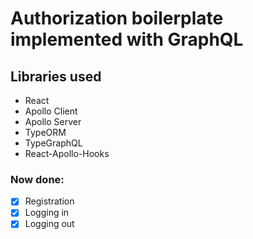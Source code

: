 # Authorization boilerplate implemented with GraphQL

## Libraries used
* React
* Apollo Client
* Apollo Server
* TypeORM
* TypeGraphQL
* React-Apollo-Hooks

### Now done:
- [x] Registration
- [x] Logging in
- [x] Logging out
